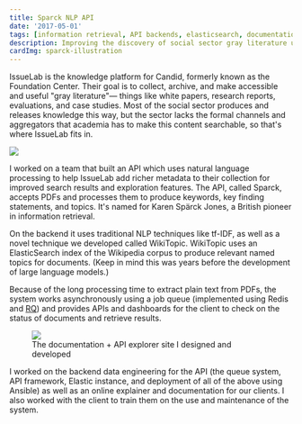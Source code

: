 ```yaml
---
title: Sparck NLP API
date: '2017-05-01'
tags: [information retrieval, API backends, elasticsearch, documentation design, production code]
description: Improving the discovery of social sector gray literature using NLP
cardImg: sparck-illustration
---
```


<script>

import pdf from '$lib/documents/IssueLab Case Study.pdf'
import DocLinkIcon from '@iconify/icons-fluent/document-link-16-regular'
import IconButton from '$lib/components/iconbutton.svelte'
import Img from '@zerodevx/svelte-img'
import ss from '$lib/images/sparck-docs-screenshot.png?as=run'
import illus from '$lib/images/sparck-illustration.png?as=run'

</script>

IssueLab is the knowledge platform for Candid, formerly known as the Foundation Center. Their goal is to collect, archive, and make accessible and useful "gray literature"— things like white papers, research reports, evaluations, and case studies. Most of the social sector produces and releases knowledge this way, but the sector lacks the formal channels and aggregators that academia has to make this content searchable, so that's where IssueLab fits in.

<Img src={illus} class="my-8" />

I worked on a team that built an API which uses natural language processing to help IssueLab add richer metadata to their collection for improved search results and exploration features. The API, called Sparck, accepts PDFs and processes them to produce keywords, key finding statements, and topics. It's named for Karen Spärck Jones, a British pioneer in information retrieval.

On the backend it uses traditional NLP techniques like tf-IDF, as well as a novel technique we developed called WikiTopic. WikiTopic uses an ElasticSearch index of the Wikipedia corpus to produce relevant named topics for documents. (Keep in mind this was years before the development of large language models.)

Because of the long processing time to extract plain text from PDFs, the system works asynchronously using a job queue (implemented using Redis and [RQ](https://python-rq.org/)) and provides APIs and dashboards for the client to check on the status of documents and retrieve results.

<figure class="my-8">
<Img src={ss} />
<figcaption>The documentation + API explorer site I designed and developed</figcaption>
</figure>

I worked on the backend data engineering for the API (the queue system, API framework, Elastic instance, and deployment of all of the above using Ansible) as well as an online explainer and documentation for our clients. I also worked with the client to train them on the use and maintenance of the system. 


<IconButton href={pdf} icon={DocLinkIcon} text='Read more about the project in a case study'/>
